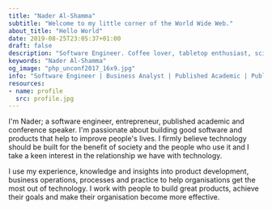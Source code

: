 ```yaml
---
title: "Nader Al-Shamma"
subtitle: "Welcome to my little corner of the World Wide Web."
about_title: "Hello World"
date: 2019-08-25T23:05:37+01:00
draft: false
description: "Software Engineer. Coffee lover, tabletop enthusiast, sci-fi fan, entrepreneur and F/T servant to Dog." 
keywords: "Nader Al-Shamma"
og_image: "php_unconf2017_16x9.jpg" 
info: "Software Engineer | Business Analyst | Published Academic | Public Speaker | F/T Servant to Dog"
resources:
- name: profile
  src: profile.jpg
---
```


I'm Nader; a software engineer, entrepreneur, published academic and conference speaker. I'm passionate about building good 
software and products that help to improve people's lives. I firmly believe technology should be built for the benefit 
of society and the people who use it and I take a keen interest in the relationship we have with technology.
 
I use my experience, knowledge and insights into product development, business operations, processes and practice to 
help organisations get the most out of technology. I work with people to build great products, achieve their goals and 
make their organisation become more effective.   

